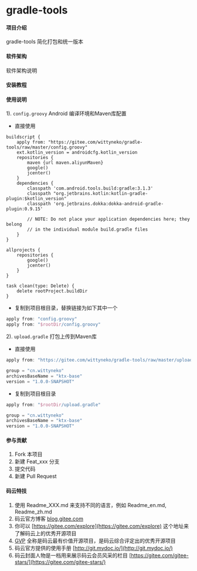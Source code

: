 # gradle-tools

#### 项目介绍
gradle-tools 简化打包和统一版本

#### 软件架构
软件架构说明


#### 安装教程

#### 使用说明

1). `config.groovy` Android 编译环境和Maven库配置

- 直接使用
```gardle
buildscript {
    apply from: "https://gitee.com/wittyneko/gradle-tools/raw/master/config.groovy"
    ext.kotlin_version = androidcfg.kotlin_version
    repositories {
        maven {url maven.aliyunMaven}
        google()
        jcenter()
    }
    dependencies {
        classpath 'com.android.tools.build:gradle:3.1.3'
        classpath "org.jetbrains.kotlin:kotlin-gradle-plugin:$kotlin_version"
        classpath 'org.jetbrains.dokka:dokka-android-gradle-plugin:0.9.15'

        // NOTE: Do not place your application dependencies here; they belong
        // in the individual module build.gradle files
    }
}

allprojects {
    repositories {
        google()
        jcenter()
    }
}

task clean(type: Delete) {
    delete rootProject.buildDir
}

```
- 复制到项目根目录，替换链接为如下其中一个
```gradle
apply from: "config.groovy"
apply from: "$rootDir/config.groovy"
```

2). `upload.gradle` 打包上传到Maven库

- 直接使用
```gradle
apply from: "https://gitee.com/wittyneko/gradle-tools/raw/master/upload.gradle"

group = "cn.wittyneko"
archivesBaseName = "ktx-base"
version = "1.0.0-SNAPSHOT"
```
- 复制到项目根目录
```gradle
apply from: "$rootDir/upload.gradle"

group = "cn.wittyneko"
archivesBaseName = "ktx-base"
version = "1.0.0-SNAPSHOT"
```

#### 参与贡献

1. Fork 本项目
2. 新建 Feat_xxx 分支
3. 提交代码
4. 新建 Pull Request


#### 码云特技

1. 使用 Readme\_XXX.md 来支持不同的语言，例如 Readme\_en.md, Readme\_zh.md
2. 码云官方博客 [blog.gitee.com](https://blog.gitee.com)
3. 你可以 [https://gitee.com/explore](https://gitee.com/explore) 这个地址来了解码云上的优秀开源项目
4. [GVP](https://gitee.com/gvp) 全称是码云最有价值开源项目，是码云综合评定出的优秀开源项目
5. 码云官方提供的使用手册 [http://git.mydoc.io/](http://git.mydoc.io/)
6. 码云封面人物是一档用来展示码云会员风采的栏目 [https://gitee.com/gitee-stars/](https://gitee.com/gitee-stars/)